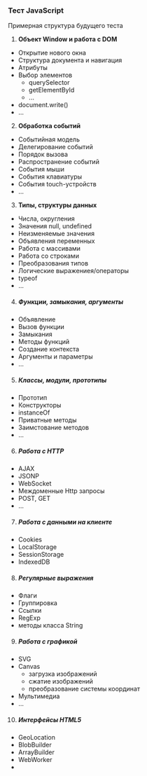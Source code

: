 ### Тест JavaScript
Примерная структура будущего теста

1. **Объект Window и работа с DOM**
  - Открытие нового окна
  - Структура документа и навигация
  - Атрибуты
  - Выбор элементов
    - querySelector
    - getElementById
    - ...
  - document.write()
  - ...
2. **Обработка событий**
  - Событийная модель
  - Делегирование событий
  - Порядок вызова
  - Распространение событий
  - События мыши
  - События клавиатуры
  - События touch-устройств
  - ...
3. **Типы, структуры данных**
  - Числа, округления
  - Значения null, undefined
  - Неизменяемые значения
  - Объявления переменных
  - Работа с массивами
  - Работа со строками
  - Преобразования типов
  - Логические выражениея/операторы
  - typeof
  - ...
4. ##### Функции, замыкания, аргументы
  - Объявление
  - Вызов функции
  - Замыкания
  - Методы функций
  - Создание контекста
  - Аргументы и параметры
  - ...
5. ##### Классы, модули, прототипы
  - Прототип
  - Конструкторы
  - instanceOf
  - Приватные методы
  - Заимстование методов
  - ...
6. ##### Работа с HTTP
  - AJAX
  - JSONP
  - WebSocket
  - Междоменные Http запросы
  - POST, GET
  - ...
7. ##### Работа с данными на клиенте
  - Cookies
  - LocalStorage
  - SessionStorage
  - IndexedDB
8. ##### Регулярные выражения
  - Флаги
  - Группировка
  - Ссылки
  - RegExp
  - методы класса String
9. ##### Работа с графикой
  - SVG
  - Canvas
    - загрузка изображений
    - сжатие изображений
    - преобразование системы координат
  - Мультимедиа
  - ...
10. ##### Интерфейсы HTML5
  - GeoLocation
  - BlobBuilder
  - ArrayBuilder
  - WebWorker
  - 